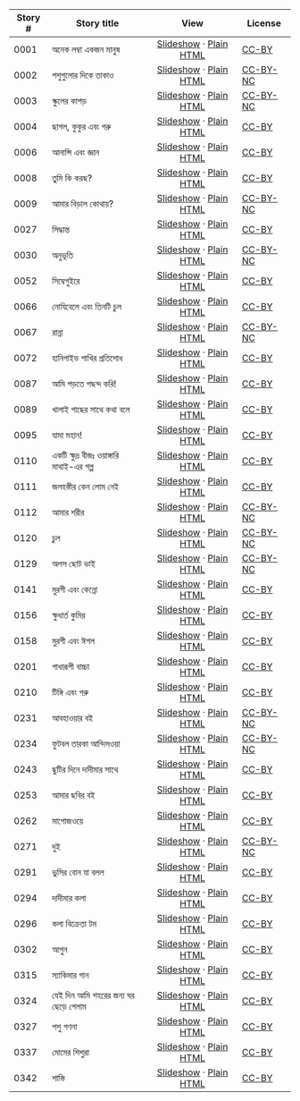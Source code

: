Story # | Story title | View | License
-------- | -----------  |:-------:| -------
0001 | অনেক লম্বা একজন মানুষ | <a href="https://global-asp.github.io/stories/bn/0001_অনেক-লম্বা-একজন-মানুষ_slides.html" target="_blank">Slideshow</a> · [Plain HTML](https://global-asp.github.io/stories/bn/0001_অনেক-লম্বা-একজন-মানুষ.html) | [CC-BY](https://creativecommons.org/licenses/by/3.0/)
0002 | পশুগুলোর দিকে তাকাও | <a href="https://global-asp.github.io/stories/bn/0002_পশুগুলোর-দিকে-তাকাও_slides.html" target="_blank">Slideshow</a> · [Plain HTML](https://global-asp.github.io/stories/bn/0002_পশুগুলোর-দিকে-তাকাও.html) | [CC-BY-NC](http://creativecommons.org/licenses/by-nc/3.0/)
0003 | স্কুলের কাপড় | <a href="https://global-asp.github.io/stories/bn/0003_স্কুলের-কাপড়_slides.html" target="_blank">Slideshow</a> · [Plain HTML](https://global-asp.github.io/stories/bn/0003_স্কুলের-কাপড়.html) | [CC-BY-NC](http://creativecommons.org/licenses/by-nc/3.0/)
0004 | ছাগল, কুকুর এবং গরু | <a href="https://global-asp.github.io/stories/bn/0004_ছাগল-কুকুর-এবং-গরু_slides.html" target="_blank">Slideshow</a> · [Plain HTML](https://global-asp.github.io/stories/bn/0004_ছাগল-কুকুর-এবং-গরু.html) | [CC-BY](https://creativecommons.org/licenses/by/3.0/)
0006 | আনান্সি এবং জ্ঞান | <a href="https://global-asp.github.io/stories/bn/0006_আনান্সি-এবং-জ্ঞান_slides.html" target="_blank">Slideshow</a> · [Plain HTML](https://global-asp.github.io/stories/bn/0006_আনান্সি-এবং-জ্ঞান.html) | [CC-BY](https://creativecommons.org/licenses/by/3.0/)
0008 | তুমি কি করছ? | <a href="https://global-asp.github.io/stories/bn/0008_তুমি-কি-করছ_slides.html" target="_blank">Slideshow</a> · [Plain HTML](https://global-asp.github.io/stories/bn/0008_তুমি-কি-করছ.html) | [CC-BY](https://creativecommons.org/licenses/by/3.0/)
0009 | আমার বিড়াল কোথায়? | <a href="https://global-asp.github.io/stories/bn/0009_আমার-বিড়াল-কোথায়_slides.html" target="_blank">Slideshow</a> · [Plain HTML](https://global-asp.github.io/stories/bn/0009_আমার-বিড়াল-কোথায়.html) | [CC-BY-NC](http://creativecommons.org/licenses/by-nc/3.0/)
0027 | সিদ্ধান্ত | <a href="https://global-asp.github.io/stories/bn/0027_সিদ্ধান্ত_slides.html" target="_blank">Slideshow</a> · [Plain HTML](https://global-asp.github.io/stories/bn/0027_সিদ্ধান্ত.html) | [CC-BY](https://creativecommons.org/licenses/by/3.0/)
0030 | অনুভূতি | <a href="https://global-asp.github.io/stories/bn/0030_অনুভূতি_slides.html" target="_blank">Slideshow</a> · [Plain HTML](https://global-asp.github.io/stories/bn/0030_অনুভূতি.html) | [CC-BY-NC](http://creativecommons.org/licenses/by-nc/3.0/)
0052 | সিম্বেগুইরে | <a href="https://global-asp.github.io/stories/bn/0052_সিম্বেগুইরে_slides.html" target="_blank">Slideshow</a> · [Plain HTML](https://global-asp.github.io/stories/bn/0052_সিম্বেগুইরে.html) | [CC-BY](https://creativecommons.org/licenses/by/3.0/)
0066 | নোযিবেলে এবং তিনটি চুল | <a href="https://global-asp.github.io/stories/bn/0066_নোযিবেলে-এবং-তিনটি-চুল_slides.html" target="_blank">Slideshow</a> · [Plain HTML](https://global-asp.github.io/stories/bn/0066_নোযিবেলে-এবং-তিনটি-চুল.html) | [CC-BY](https://creativecommons.org/licenses/by/3.0/)
0067 | রান্না | <a href="https://global-asp.github.io/stories/bn/0067_রান্না_slides.html" target="_blank">Slideshow</a> · [Plain HTML](https://global-asp.github.io/stories/bn/0067_রান্না.html) | [CC-BY-NC](http://creativecommons.org/licenses/by-nc/3.0/)
0072 | হানিগাইড পাখির প্রতিশোধ | <a href="https://global-asp.github.io/stories/bn/0072_হানিগাইড-পাখির-প্রতিশোধ_slides.html" target="_blank">Slideshow</a> · [Plain HTML](https://global-asp.github.io/stories/bn/0072_হানিগাইড-পাখির-প্রতিশোধ.html) | [CC-BY](https://creativecommons.org/licenses/by/3.0/)
0087 | আমি পড়তে পছন্দ করি! | <a href="https://global-asp.github.io/stories/bn/0087_আমি-পড়তে-পছন্দ-করি_slides.html" target="_blank">Slideshow</a> · [Plain HTML](https://global-asp.github.io/stories/bn/0087_আমি-পড়তে-পছন্দ-করি.html) | [CC-BY](https://creativecommons.org/licenses/by/3.0/)
0089 | খালাই গাছের সাথে কথা বলে | <a href="https://global-asp.github.io/stories/bn/0089_খালাই-গাছের-সাথে-কথা-বলে_slides.html" target="_blank">Slideshow</a> · [Plain HTML](https://global-asp.github.io/stories/bn/0089_খালাই-গাছের-সাথে-কথা-বলে.html) | [CC-BY](https://creativecommons.org/licenses/by/3.0/)
0095 | যামা মহান! | <a href="https://global-asp.github.io/stories/bn/0095_যামা-মহান_slides.html" target="_blank">Slideshow</a> · [Plain HTML](https://global-asp.github.io/stories/bn/0095_যামা-মহান.html) | [CC-BY](https://creativecommons.org/licenses/by/3.0/)
0110 | একটি ক্ষুদ্র বীজঃ ওয়াঙ্গারি মাথাই-এর গল্প | <a href="https://global-asp.github.io/stories/bn/0110_একটি-ক্ষুদ্র-বীজঃ-ওয়াঙ্গারি-মাথাই-এর-গল্প_slides.html" target="_blank">Slideshow</a> · [Plain HTML](https://global-asp.github.io/stories/bn/0110_একটি-ক্ষুদ্র-বীজঃ-ওয়াঙ্গারি-মাথাই-এর-গল্প.html) | [CC-BY](https://creativecommons.org/licenses/by/3.0/)
0111 | জলহস্তীর কেন লোম নেই | <a href="https://global-asp.github.io/stories/bn/0111_জলহস্তীর-কেন-লোম-নেই_slides.html" target="_blank">Slideshow</a> · [Plain HTML](https://global-asp.github.io/stories/bn/0111_জলহস্তীর-কেন-লোম-নেই.html) | [CC-BY](https://creativecommons.org/licenses/by/3.0/)
0112 | আমার শরীর | <a href="https://global-asp.github.io/stories/bn/0112_আমার-শরীর_slides.html" target="_blank">Slideshow</a> · [Plain HTML](https://global-asp.github.io/stories/bn/0112_আমার-শরীর.html) | [CC-BY-NC](http://creativecommons.org/licenses/by-nc/3.0/)
0120 | চুল | <a href="https://global-asp.github.io/stories/bn/0120_চুল_slides.html" target="_blank">Slideshow</a> · [Plain HTML](https://global-asp.github.io/stories/bn/0120_চুল.html) | [CC-BY-NC](http://creativecommons.org/licenses/by-nc/3.0/)
0129 | অলস ছোট ভাই | <a href="https://global-asp.github.io/stories/bn/0129_অলস-ছোট-ভাই_slides.html" target="_blank">Slideshow</a> · [Plain HTML](https://global-asp.github.io/stories/bn/0129_অলস-ছোট-ভাই.html) | [CC-BY-NC](http://creativecommons.org/licenses/by-nc/3.0/)
0141 | মুরগী এবং কেন্নো | <a href="https://global-asp.github.io/stories/bn/0141_মুরগী-এবং-কেন্নো_slides.html" target="_blank">Slideshow</a> · [Plain HTML](https://global-asp.github.io/stories/bn/0141_মুরগী-এবং-কেন্নো.html) | [CC-BY](https://creativecommons.org/licenses/by/3.0/)
0156 | ক্ষুধার্ত কুমির | <a href="https://global-asp.github.io/stories/bn/0156_ক্ষুধার্ত-কুমির_slides.html" target="_blank">Slideshow</a> · [Plain HTML](https://global-asp.github.io/stories/bn/0156_ক্ষুধার্ত-কুমির.html) | [CC-BY](https://creativecommons.org/licenses/by/3.0/)
0158 | মুরগী এবং ঈগল | <a href="https://global-asp.github.io/stories/bn/0158_মুরগী-এবং-ঈগল_slides.html" target="_blank">Slideshow</a> · [Plain HTML](https://global-asp.github.io/stories/bn/0158_মুরগী-এবং-ঈগল.html) | [CC-BY](https://creativecommons.org/licenses/by/3.0/)
0201 | গাধারূপী বাচ্চা | <a href="https://global-asp.github.io/stories/bn/0201_গাধারূপী-বাচ্চা_slides.html" target="_blank">Slideshow</a> · [Plain HTML](https://global-asp.github.io/stories/bn/0201_গাধারূপী-বাচ্চা.html) | [CC-BY](https://creativecommons.org/licenses/by/3.0/)
0210 | টিঙ্গি এবং গরু | <a href="https://global-asp.github.io/stories/bn/0210_টিঙ্গি-এবং-গরু_slides.html" target="_blank">Slideshow</a> · [Plain HTML](https://global-asp.github.io/stories/bn/0210_টিঙ্গি-এবং-গরু.html) | [CC-BY](https://creativecommons.org/licenses/by/3.0/)
0231 | আবহাওয়ার বই | <a href="https://global-asp.github.io/stories/bn/0231_আবহাওয়ার-বই_slides.html" target="_blank">Slideshow</a> · [Plain HTML](https://global-asp.github.io/stories/bn/0231_আবহাওয়ার-বই.html) | [CC-BY-NC](http://creativecommons.org/licenses/by-nc/3.0/)
0234 | ফুটবল তারকা আন্দিসওয়া | <a href="https://global-asp.github.io/stories/bn/0234_ফুটবল-তারকা-আন্দিসওয়া_slides.html" target="_blank">Slideshow</a> · [Plain HTML](https://global-asp.github.io/stories/bn/0234_ফুটবল-তারকা-আন্দিসওয়া.html) | [CC-BY-NC](http://creativecommons.org/licenses/by-nc/3.0/)
0243 | ছুটির দিনে দাদীমার সাথে | <a href="https://global-asp.github.io/stories/bn/0243_ছুটির-দিনে-দাদীমার-সাথে_slides.html" target="_blank">Slideshow</a> · [Plain HTML](https://global-asp.github.io/stories/bn/0243_ছুটির-দিনে-দাদীমার-সাথে.html) | [CC-BY](https://creativecommons.org/licenses/by/3.0/)
0253 | আমার ছবির বই | <a href="https://global-asp.github.io/stories/bn/0253_আমার-ছবির-বই_slides.html" target="_blank">Slideshow</a> · [Plain HTML](https://global-asp.github.io/stories/bn/0253_আমার-ছবির-বই.html) | [CC-BY](https://creativecommons.org/licenses/by/3.0/)
0262 | মাগোজওয়ে | <a href="https://global-asp.github.io/stories/bn/0262_মাগোজওয়ে_slides.html" target="_blank">Slideshow</a> · [Plain HTML](https://global-asp.github.io/stories/bn/0262_মাগোজওয়ে.html) | [CC-BY](https://creativecommons.org/licenses/by/3.0/)
0271 | দুই | <a href="https://global-asp.github.io/stories/bn/0271_দুই_slides.html" target="_blank">Slideshow</a> · [Plain HTML](https://global-asp.github.io/stories/bn/0271_দুই.html) | [CC-BY-NC](http://creativecommons.org/licenses/by-nc/3.0/)
0291 | ভুসির বোন যা বলল | <a href="https://global-asp.github.io/stories/bn/0291_ভুসির-বোন-যা-বলল_slides.html" target="_blank">Slideshow</a> · [Plain HTML](https://global-asp.github.io/stories/bn/0291_ভুসির-বোন-যা-বলল.html) | [CC-BY](https://creativecommons.org/licenses/by/3.0/)
0294 | দাদীমার কলা | <a href="https://global-asp.github.io/stories/bn/0294_দাদীমার-কলা_slides.html" target="_blank">Slideshow</a> · [Plain HTML](https://global-asp.github.io/stories/bn/0294_দাদীমার-কলা.html) | [CC-BY](https://creativecommons.org/licenses/by/3.0/)
0296 | কলা বিক্রেতা টম | <a href="https://global-asp.github.io/stories/bn/0296_কলা-বিক্রেতা-টম_slides.html" target="_blank">Slideshow</a> · [Plain HTML](https://global-asp.github.io/stories/bn/0296_কলা-বিক্রেতা-টম.html) | [CC-BY](https://creativecommons.org/licenses/by/3.0/)
0302 | আগুন | <a href="https://global-asp.github.io/stories/bn/0302_আগুন_slides.html" target="_blank">Slideshow</a> · [Plain HTML](https://global-asp.github.io/stories/bn/0302_আগুন.html) | [CC-BY](https://creativecommons.org/licenses/by/3.0/)
0315 | স্যাকিমার গান | <a href="https://global-asp.github.io/stories/bn/0315_স্যাকিমার-গান_slides.html" target="_blank">Slideshow</a> · [Plain HTML](https://global-asp.github.io/stories/bn/0315_স্যাকিমার-গান.html) | [CC-BY](https://creativecommons.org/licenses/by/3.0/)
0324 | যেই দিন আমি শহরের জন্য ঘর ছেড়ে গেলাম | <a href="https://global-asp.github.io/stories/bn/0324_যেই-দিন-আমি-শহরের-জন্য-ঘর-ছেড়ে-গেলাম_slides.html" target="_blank">Slideshow</a> · [Plain HTML](https://global-asp.github.io/stories/bn/0324_যেই-দিন-আমি-শহরের-জন্য-ঘর-ছেড়ে-গেলাম.html) | [CC-BY](https://creativecommons.org/licenses/by/3.0/)
0327 | পশু গণনা | <a href="https://global-asp.github.io/stories/bn/0327_পশু-গণনা_slides.html" target="_blank">Slideshow</a> · [Plain HTML](https://global-asp.github.io/stories/bn/0327_পশু-গণনা.html) | [CC-BY](https://creativecommons.org/licenses/by/3.0/)
0337 | মোমের শিশুরা | <a href="https://global-asp.github.io/stories/bn/0337_মোমের-শিশুরা_slides.html" target="_blank">Slideshow</a> · [Plain HTML](https://global-asp.github.io/stories/bn/0337_মোমের-শিশুরা.html) | [CC-BY](https://creativecommons.org/licenses/by/3.0/)
0342 | শাস্তি | <a href="https://global-asp.github.io/stories/bn/0342_শাস্তি_slides.html" target="_blank">Slideshow</a> · [Plain HTML](https://global-asp.github.io/stories/bn/0342_শাস্তি.html) | [CC-BY](https://creativecommons.org/licenses/by/3.0/)
